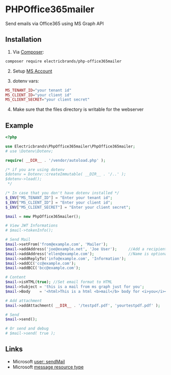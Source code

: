 # PHPOffice365mailer
Send emails via Office365 using MS Graph API

## Installation
1. Via [Composer](https://getcomposer.org/):
```bash
composer require electricbrands/php-office365mailer
```

2. Setup [MS Account](https://learn.microsoft.com/en-us/exchange/client-developer/legacy-protocols/how-to-authenticate-an-imap-pop-smtp-application-by-using-oauth)

3. dotenv vars:
```php
MS_TENANT_ID="your tenant id" 
MS_CLIENT_ID="your client id" 
MS_CLIENT_SECRET="your client secret"
```

4. Make sure that the files directory is writable for the webserver

## Example 
```php
<?php 

use Electricbrands\PhpOffice365mailer\PhpOffice365mailer;
# use \Dotenv\Dotenv;

require( __DIR__ . '/vendor/autoload.php' );

/* if you are using dotenv
$dotenv = Dotenv::createImmutable( __DIR__ . '/..' );
$dotenv->load();
 */

/* In case that you don't have dotenv installed */
$_ENV["MS_TENANT_ID"] = "Enter your tenant id"; 
$_ENV["MS_CLIENT_ID"] = "Enter your client id"; 
$_ENV["MS_CLIENT_SECRET"] = "Enter your client secret";

$mail = new PhpOffice365mailer();

# View JWT Informations
# $mail->tokenInfo();

# Send Mail
$mail->setFrom('from@example.com', 'Mailer');
$mail->addAddress('joe@example.net', 'Joe User');     //Add a recipient
$mail->addAddress('ellen@example.com');               //Name is optional
$mail->addReplyTo('info@example.com', 'Information');
$mail->addCC('cc@example.com');
$mail->addBCC('bcc@example.com');

# Content
$mail->isHTML(true); //Set email format to HTML
$mail->Subject = 'this is a mail from ms graph just for you';
$mail->Body    = '<html>This is a html <b>mail</b> body for <i>you</i></html>';

# Add attachment
$mail->addAttachment( __DIR__ . '/testpdf.pdf', 'yourtestpdf.pdf' );

# Send
$mail->send();

# Or send and debug
# $mail->send( true );
```

## Links 
 - Microsoft [user: sendMail](https://learn.microsoft.com/en-us/graph/api/user-sendmail?view=graph-rest-1.0&tabs=http)
 - Microsoft [message resource type](https://learn.microsoft.com/en-us/graph/api/resources/message?view=graph-rest-1.0)